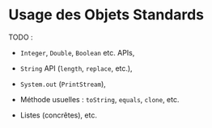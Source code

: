 Usage des Objets Standards
================================================================================

TODO :

  - `Integer`, `Double`, `Boolean` etc. APIs,
  
  - `String` API (`length`, `replace`, etc.),

  - `System.out` (`PrintStream`),

  - Méthode usuelles : `toString`, `equals`, `clone`, etc.

  - Listes (concrêtes), etc.